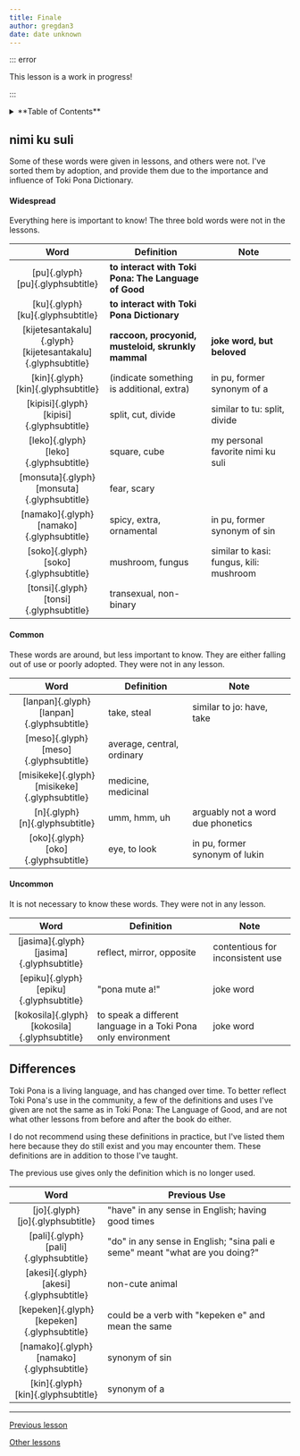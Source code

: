 ```yaml
---
title: Finale
author: gregdan3
date: date unknown
---
```


::: error

This lesson is a work in progress!

:::

<details><summary>**Table of Contents**</summary>

<!-- toc -->

- [nimi ku suli](#nimi-ku-suli)
    - [Widespread](#widespread)
    - [Common](#common)
    - [Uncommon](#uncommon)
- [Differences](#differences)

<!-- tocstop -->

</details>

## nimi ku suli

Some of these words were given in lessons, and others were not. I've sorted them by adoption, and provide them due to the importance and influence of Toki Pona Dictionary.

#### Widespread

Everything here is important to know! The three bold words were not in the lessons.

|                              Word                               | Definition                                           | Note                                    |
| :-------------------------------------------------------------: | ---------------------------------------------------- | --------------------------------------- |
|              [pu]{.glyph}<br/>[pu]{.glyphsubtitle}              | **to interact with Toki Pona: The Language of Good** |                                         |
|              [ku]{.glyph}<br/>[ku]{.glyphsubtitle}              | **to interact with Toki Pona Dictionary**            |                                         |
| [kijetesantakalu]{.glyph}<br/>[kijetesantakalu]{.glyphsubtitle} | **raccoon, procyonid, musteloid, skrunkly mammal**   | **joke word, but beloved**              |
|             [kin]{.glyph}<br/>[kin]{.glyphsubtitle}             | (indicate something is additional, extra)            | in pu, former synonym of a              |
|          [kipisi]{.glyph}<br/>[kipisi]{.glyphsubtitle}          | split, cut, divide                                   | similar to tu: split, divide            |
|            [leko]{.glyph}<br/>[leko]{.glyphsubtitle}            | square, cube                                         | my personal favorite nimi ku suli       |
|         [monsuta]{.glyph}<br/>[monsuta]{.glyphsubtitle}         | fear, scary                                          |                                         |
|          [namako]{.glyph}<br/>[namako]{.glyphsubtitle}          | spicy, extra, ornamental                             | in pu, former synonym of sin            |
|            [soko]{.glyph}<br/>[soko]{.glyphsubtitle}            | mushroom, fungus                                     | similar to kasi: fungus, kili: mushroom |
|           [tonsi]{.glyph}<br/>[tonsi]{.glyphsubtitle}           | transexual, non-binary                               |                                         |

#### Common

These words are around, but less important to know. They are either falling out of use or poorly adopted. They were not in any lesson.

|                       Word                        | Definition                 | Note                              |
| :-----------------------------------------------: | -------------------------- | --------------------------------- |
|   [lanpan]{.glyph}<br/>[lanpan]{.glyphsubtitle}   | take, steal                | similar to jo: have, take         |
|     [meso]{.glyph}<br/>[meso]{.glyphsubtitle}     | average, central, ordinary |                                   |
| [misikeke]{.glyph}<br/>[misikeke]{.glyphsubtitle} | medicine, medicinal        |                                   |
|        [n]{.glyph}<br/>[n]{.glyphsubtitle}        | umm, hmm, uh               | arguably not a word due phonetics |
|      [oko]{.glyph}<br/>[oko]{.glyphsubtitle}      | eye, to look               | in pu, former synonym of lukin    |

#### Uncommon

It is not necessary to know these words. They were not in any lesson.

|                       Word                        | Definition                                                    | Note                             |
| :-----------------------------------------------: | ------------------------------------------------------------- | -------------------------------- |
|   [jasima]{.glyph}<br/>[jasima]{.glyphsubtitle}   | reflect, mirror, opposite                                     | contentious for inconsistent use |
|    [epiku]{.glyph}<br/>[epiku]{.glyphsubtitle}    | "pona mute a!"                                                | joke word                        |
| [kokosila]{.glyph}<br/>[kokosila]{.glyphsubtitle} | to speak a different language in a Toki Pona only environment | joke word                        |

## Differences

Toki Pona is a living language, and has changed over time. To better reflect Toki Pona's use in the community, a few of the definitions and uses I've given are not the same as in Toki Pona: The Language of Good, and are not what other lessons from before and after the book do either.

I do not recommend using these definitions in practice, but I've listed them here because they do still exist and you may encounter them. These definitions are in addition to those I've taught.

The previous use gives only the definition which is no longer used.

|                      Word                       | Previous Use                                                                 |
| :---------------------------------------------: | ---------------------------------------------------------------------------- |
|      [jo]{.glyph}<br/>[jo]{.glyphsubtitle}      | "have" in any sense in English; having good times                            |
|    [pali]{.glyph}<br/>[pali]{.glyphsubtitle}    | "do" in any sense in English; "sina pali e seme" meant "what are you doing?" |
|   [akesi]{.glyph}<br/>[akesi]{.glyphsubtitle}   | non-cute animal                                                              |
| [kepeken]{.glyph}<br/>[kepeken]{.glyphsubtitle} | could be a verb with "kepeken e" and mean the same                           |
|  [namako]{.glyph}<br/>[namako]{.glyphsubtitle}  | synonym of sin                                                               |
|     [kin]{.glyph}<br/>[kin]{.glyphsubtitle}     | synonym of a                                                                 |

---

[Previous lesson](./bits.md)

[Other lessons](/sona/#namako-extra)
